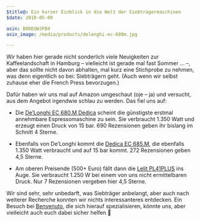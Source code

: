 ```yaml
---
$title@: Ein kurzer Einblick in die Welt der Siebträgermaschinen
$date: 2018-05-09

asin: B00EUWJFB4
asin_image: /media/products/delonghi-ec-680m.jpg

---
```

Wir haben hier gerade nicht sonderlich viele Neuigkeiten zur Kaffeelandschaft in Hamburg – vielleicht ist gerade mal fast Sommer&nbsp;… –, aber das sollte nicht davon abhalten, mal kurz eine Stichprobe zu nehmen, was denn eigentlich so bei: Siebträgern geht. (Auch wenn wir selbst zuhause eher die French Press bevorzugen.)

Dafür haben wir uns mal auf Amazon umgeschaut (oje – ja) und versucht, aus dem Angebot irgendwie schlau zu werden. Das fiel uns auf:

* Die [De’Longhi EC 680.M Dedica](https://www.amazon.de/dp/B00EUWJFB4/?tag=hhk-21) scheint die günstigste erstmal annehmbare Espressomaschine zu sein. Sie verbraucht 1.350 Watt und erzeugt einen Druck von 15 bar. 690 Rezensionen geben ihr bislang im Schnitt 4 Sterne.

* Ebenfalls von De’Longhi kommt die [Dedica EC 685.M](https://www.amazon.de/dp/B06WGTZ874/?tag=hhk-21), die ebenfalls 1.350 Watt verbraucht und auf 15 bar kommt. 272 Rezensionen geben 4,5 Sterne.

* Am oberen Preisende (500+ Euro) fällt dann die [Lelit PL41PLUS](https://www.amazon.de/dp/B00L2BN0GW/?tag=hhk-21) ins Auge. Sie verbraucht 1.250&nbsp;W bei einem von uns nicht ermittelbaren Druck. Nur 7 Rezensionen vergeben hier 4,5 Sterne.

Wir sind sehr, sehr unbedarft, was Siebträger anbelangt, aber auch nach weiterer Recherche konnten wir nichts interessanteres entdecken. Ein Besuch bei [Benvenuto]([url('/content/roasters/benvenuto.md')]), die sich hierauf spezialisieren, könnte uns, aber vielleicht auch euch dabei sicher helfen 😬